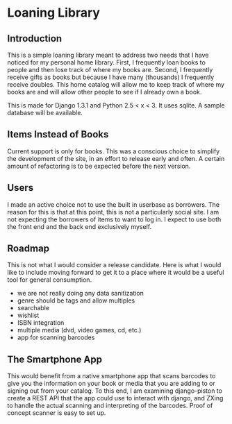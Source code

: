 # Loaning Library


## Introduction

This is a simple loaning library meant to address two needs that I have noticed
for my personal home library. First, I frequently loan books to people and then
lose track of where my books are. Second, I frequently receive gifts as books
but because I have many (thousands) I frequently receive doubles. This home
catalog will allow me to keep track of where my books are and will allow
other people to see if I already own a book.

This is made for Django 1.3.1 and Python 2.5 < x < 3. It uses sqlite. A sample
database will be available.

## Items Instead of Books

Current support is only for books. This was a conscious choice to simplify the
development of the site, in an effort to release early and often. A certain
amount of refactoring is to be expected before the next version.


## Users

I made an active choice not to use the built in userbase as borrowers. The 
reason for this is that at this point, this is not a particularly social site.
I am not expecting the borrowers of items to want to log in. I expect to use
both the front end and the back end exclusively myself.


## Roadmap

This is not what I would consider a release candidate. Here is what I would
like to include moving forward to get it to a place where it would be a useful
tool for general consumption.

- we are not really doing any data sanitization
- genre should be tags and allow multiples
- searchable
- wishlist
- ISBN integration
- multiple media (dvd, video games, cd, etc.)
- app for scanning barcodes


## The Smartphone App

This would benefit from a native smartphone app that scans barcodes to give you
the information on your book or media that you are adding to or signing out 
from your catalog. To this end, I am examining django-piston to create a REST
API that the app could use to interact with django, and ZXing to handle the
actual scanning and interpreting of the barcodes. Proof of concept scanner is
easy to set up.
